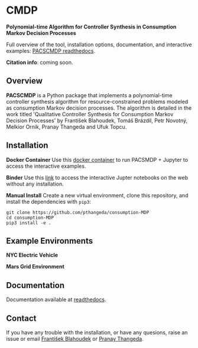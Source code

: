 
# CMDP
**Polynomial-time Algorithm for Controller Synthesis in Consumption Markov Decision Processes**

Full overview of the tool, installation options, documentation, and interactive examples:
[PACSCMDP readthedocs](https://pacscmdp.readthedocs.io/).

**Citation info**: coming soon. 

## Overview

**PACSCMDP** is a Python package that implements a polynomial-time controller synthesis algorithm for 
resource-constrained problems modeled as consumption Markov decision processes. The algorithm is detailed
in the work titled 'Qualitative Controller Synthesis for Consumption Markov Decision Processes' by 
František Blahoudek, Tomáš Brázdil, Petr Novotný, Melkior Ornik, Pranay Thangeda and Ufuk Topcu.

## Installation

**Docker Container**
Use this [docker container]() to run PACSMDP + Jupyter to access the interactive examples. 

**Binder**
Use this [link]() to access the interactive Jupter notebooks on the web without any installation.

**Manual Install**
Create a new virtual environment, clone this repository, and install the dependencies with `pip3`:

```
git clone https://github.com/pthangeda/consumption-MDP
cd consumption-MDP
pip3 install -e .
```

## Example Environments

**NYC Electric Vehicle**


**Mars Grid Environment**

## Documentation

Documentation available at [readthedocs](https://pacscmdp.readthedocs.io/).

## Contact

If you have any trouble with the installation, or have any quesions, raise an issue or email [František Blahoudek](fandikb@gmail.com) or [Pranay Thangeda](contact@prny.me).



